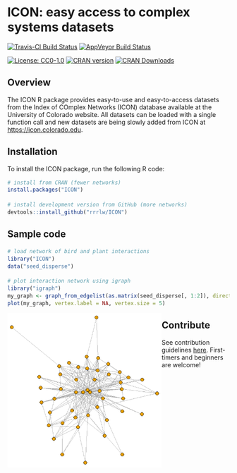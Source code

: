 # ICON: easy access to complex systems datasets

[![Travis-CI Build Status](https://travis-ci.org/rrrlw/ICON.svg?branch=master)](https://travis-ci.org/rrrlw/ICON)
[![AppVeyor Build Status](https://ci.appveyor.com/api/projects/status/github/rrrlw/ICON?branch=master&svg=true)](https://ci.appveyor.com/project/rrrlw/ICON)

[![License: CC0-1.0](https://img.shields.io/badge/License-CC0%201.0-blue.svg)](http://creativecommons.org/publicdomain/zero/1.0/)
[![CRAN version](http://www.r-pkg.org/badges/version/ICON)](https://CRAN.R-project.org/package=ICON)
[![CRAN Downloads](http://cranlogs.r-pkg.org/badges/grand-total/ICON)](https://CRAN.R-project.org/package=ICON)

## Overview

The ICON R package provides easy-to-use and easy-to-access datasets from the Index of COmplex Networks (ICON) database available at the University of Colorado website.
All datasets can be loaded with a single function call and new datasets are being slowly added from ICON at <https://icon.colorado.edu>.

## Installation

To install the ICON package, run the following R code:
```r
# install from CRAN (fewer networks)
install.packages("ICON")

# install development version from GitHub (more networks)
devtools::install_github("rrrlw/ICON")
```

## Sample code

```r
# load network of bird and plant interactions
library("ICON")
data("seed_disperse")

# plot interaction network using igraph
library("igraph")
my_graph <- graph_from_edgelist(as.matrix(seed_disperse[, 1:2]), directed = FALSE)
plot(my_graph, vertex.label = NA, vertex.size = 5)
```

<img src="SamplePlot.png" align="left" width="350" height="350"/>


## Contribute

See contribution guidelines [here](https://github.com/rrrlw/ICON/blob/master/CONTRIBUTING.md).
First-timers and beginners are welcome!
